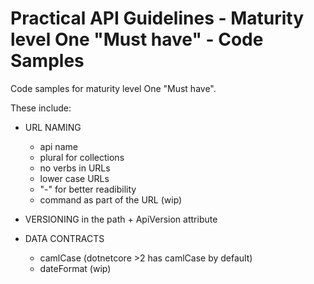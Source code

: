 # Practical API Guidelines - Maturity level One "Must have" - Code Samples
Code samples for maturity level One "Must have".

These include:
- URL NAMING
	+ api name 
	+ plural for collections
	+ no verbs in URLs
	+ lower case URLs
	+ "-" for better readibility
	- command as part of the URL (wip)

- VERSIONING in the path + ApiVersion attribute

- DATA CONTRACTS
	+ camlCase (dotnetcore >2 has camlCase by default)
	- dateFormat (wip)
